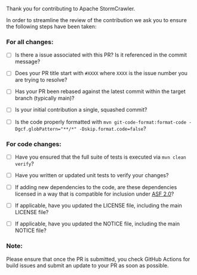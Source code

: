 Thank you for contributing to Apache StormCrawler.

In order to streamline the review of the contribution we ask you
to ensure the following steps have been taken:

### For all changes:
- [ ] Is there a issue associated with this PR? Is it referenced in the commit message?

- [ ] Does your PR title start with `#XXXX` where `XXXX` is the issue number you are trying to resolve? 

- [ ] Has your PR been rebased against the latest commit within the target branch (typically main)?

- [ ] Is your initial contribution a single, squashed commit?

- [ ] Is the code properly formatted with `mvn git-code-format:format-code -Dgcf.globPattern="**/*" -Dskip.format.code=false`?

### For code changes:

- [ ] Have you ensured that the full suite of tests is executed via `mvn clean verify`?
- [ ] Have you written or updated unit tests to verify your changes?
- [ ] If adding new dependencies to the code, are these dependencies licensed in a way that is compatible for inclusion under [ASF 2.0](http://www.apache.org/legal/resolved.html#category-a)?
- [ ] If applicable, have you updated the LICENSE file, including the main LICENSE file?
- [ ] If applicable, have you updated the NOTICE file, including the main NOTICE file?


### Note:
Please ensure that once the PR is submitted, you check GitHub Actions for build issues and submit an update to your PR as soon as possible.

